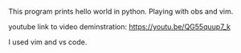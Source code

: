 This program prints hello world in python. Playing with obs and vim.

youtube link to video deminstration:
https://youtu.be/QG55quup7_k

I used vim and vs code. 
